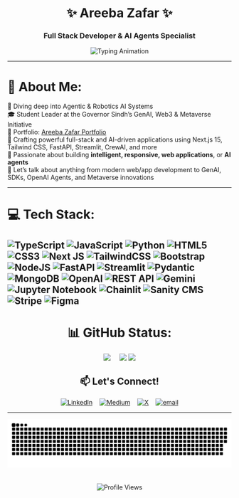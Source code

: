 <div align="center">
  
# ✨ Areeba Zafar ✨  
### Full Stack Developer & AI Agents Specialist
  
![Typing Animation](https://readme-typing-svg.demolab.com?font=Fira+Code&weight=600&size=26&duration=3000&pause=500&color=6366F1&center=true&vCenter=true&width=500&lines=Building+Intelligent+Web+Apps;OpenAI+SDK+Expert;Next.js+%7C+TypeScript+%7C+Python;AI+Agents+Enthusiast;Full+Stack+Developer)

</div>

---

# 💫 About Me:
🧠 Diving deep into Agentic & Robotics AI Systems  <br>🎓 Student Leader at the Governor Sindh’s GenAI, Web3 & Metaverse Initiative  <br>🔗 Portfolio: [Areeba Zafar Portfolio](https://my-portfolio-nextjs-brown.vercel.app/)  <br>🚀 Crafting powerful full-stack and AI-driven applications using Next.js 15, Tailwind CSS, FastAPI, Streamlit, CrewAI, and more  <br>🤝 Passionate about building **intelligent, responsive, web applications**, or **AI agents**  <br>💬 Let’s talk about anything from modern web/app development to GenAI, SDKs, OpenAI Agents, and Metaverse innovations

---

# 💻 Tech Stack:
![TypeScript](https://img.shields.io/badge/typescript-%23007ACC.svg?style=for-the-badge&logo=typescript&logoColor=white) ![JavaScript](https://img.shields.io/badge/javascript-%23323330.svg?style=for-the-badge&logo=javascript&logoColor=%23F7DF1E) ![Python](https://img.shields.io/badge/python-3670A0?style=for-the-badge&logo=python&logoColor=ffdd54) ![HTML5](https://img.shields.io/badge/html5-%23E34F26.svg?style=for-the-badge&logo=html5&logoColor=white) ![CSS3](https://img.shields.io/badge/css3-%231572B6.svg?style=for-the-badge&logo=css3&logoColor=white) ![Next JS](https://img.shields.io/badge/Next-black?style=for-the-badge&logo=next.js&logoColor=white) ![TailwindCSS](https://img.shields.io/badge/tailwindcss-%2338B2AC.svg?style=for-the-badge&logo=tailwind-css&logoColor=white) ![Bootstrap](https://img.shields.io/badge/bootstrap-%23563D7C.svg?style=for-the-badge&logo=bootstrap&logoColor=white) ![NodeJS](https://img.shields.io/badge/node.js-6DA55F?style=for-the-badge&logo=node.js&logoColor=white) ![FastAPI](https://img.shields.io/badge/FastAPI-005571?style=for-the-badge&logo=fastapi) ![Streamlit](https://img.shields.io/badge/Streamlit-FF4B4B?style=for-the-badge&logo=Streamlit&logoColor=white) ![Pydantic](https://img.shields.io/badge/pydantic-%2300C4CC.svg?style=for-the-badge&logo=pydantic&logoColor=white) ![MongoDB](https://img.shields.io/badge/MongoDB-%234ea94b.svg?style=for-the-badge&logo=mongodb&logoColor=white) ![OpenAI](https://img.shields.io/badge/OpenAI-412991?style=for-the-badge&logo=openai&logoColor=white) ![REST API](https://img.shields.io/badge/REST_API-FF6C37?style=for-the-badge&logo=rest&logoColor=white) ![Gemini](https://img.shields.io/badge/Gemini-ffcc00?style=for-the-badge&logo=google&logoColor=black) ![Jupyter Notebook](https://img.shields.io/badge/Jupyter%20Notebook-F37626.svg?style=for-the-badge&logo=jupyter&logoColor=white) ![Chainlit](https://img.shields.io/badge/Chainlit-663399.svg?style=for-the-badge&logo=lightning&logoColor=white) ![Sanity CMS](https://img.shields.io/badge/Sanity%20CMS-F03E2F?style=for-the-badge&logo=sanity&logoColor=white) ![Stripe](https://img.shields.io/badge/Stripe-008CDD.svg?style=for-the-badge&logo=stripe&logoColor=white) ![Figma](https://img.shields.io/badge/figma-%23F24E1E.svg?style=for-the-badge&logo=figma&logoColor=white)
---

<div align="center">

# 📊 GitHub Status:
![](https://github-readme-stats.vercel.app/api?username=AreebaZafarChohan&theme=dark&hide_border=false&include_all_commits=false&count_private=false) &nbsp;&nbsp;&nbsp;&nbsp;![](https://github-readme-stats.vercel.app/api/top-langs/?username=AreebaZafarChohan&theme=dark&hide_border=false&include_all_commits=false&count_private=false&layout=compact)
![](https://nirzak-streak-stats.vercel.app/?user=AreebaZafarChohan&theme=dark&hide_border=false)


</div>

<div align="center">

## 📫 Let's Connect!

[![LinkedIn](https://img.shields.io/badge/LinkedIn-%230077B5.svg?logo=linkedin&logoColor=white)](https://linkedin.com/in/https://linkedin.com/in/areeba-zafar-973917303/?lipi=urn%3Ali%3Apage%3Ad_flagship3_feed%3BzfO8grE8QqedA7qRjG98FA%3D%3D)&nbsp;&nbsp;&nbsp; [![Medium](https://img.shields.io/badge/Medium-12100E?logo=medium&logoColor=white)](https://medium.com/@https://medium.com/@areebazafar715)&nbsp;&nbsp;&nbsp; [![X](https://img.shields.io/badge/X-black.svg?logo=X&logoColor=white)](https://x.com/https://x.com/areebazafar715) &nbsp;&nbsp;&nbsp;[![email](https://img.shields.io/badge/Email-D14836?logo=gmail&logoColor=white)](mailto:areebazafar715@gmail.com) 

</div>

---

<div align="center">
  
![snake gif](https://github.com/AreebaZafarChohan/AreebaZafarChohan/blob/output/github-snake-dark.svg)
  
  <div/>

<div align="center" style="margin-top: 2rem;">
  <img src="https://komarev.com/ghpvc/?username=AreebaZafarChohan&label=Profile%20views&color=6366F1&style=flat" alt="Profile Views" />
</div>

